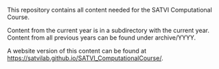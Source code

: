 This repository contains all content needed for the SATVI Computational Course.

Content from the current year is in a subdirectory with the current year. Content from all previous years can be found under archive/YYYY. 

A website version of this content can be found at https://satvilab.github.io/SATVI_ComputationalCourse/.
